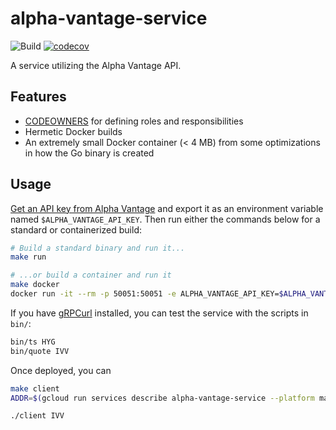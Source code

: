 alpha-vantage-service
=====================

![Build](https://github.com/brymck/alpha-vantage-service/workflows/Build/badge.svg)
[![codecov](https://codecov.io/gh/brymck/alpha-vantage-service/branch/master/graph/badge.svg)](https://codecov.io/gh/brymck/alpha-vantage-service)

A service utilizing the Alpha Vantage API.

Features
--------

* [CODEOWNERS](https://help.github.com/en/github/creating-cloning-and-archiving-repositories/about-code-owners) for
  defining roles and responsibilities
* Hermetic Docker builds
* An extremely small Docker container (< 4 MB) from some optimizations in how the Go binary is created

Usage
-----

[Get an API key from Alpha Vantage](https://www.alphavantage.co/support/#api-key) and export it as an environment
variable named `$ALPHA_VANTAGE_API_KEY`. Then run either the commands below for a standard or containerized build:

```zsh
# Build a standard binary and run it...
make run

# ...or build a container and run it
make docker
docker run -it --rm -p 50051:50051 -e ALPHA_VANTAGE_API_KEY=$ALPHA_VANTAGE_API_KEY docker.pkg.github.com/brymck/alpha-vantage-service/alpha-vantage-service
```

If you have [gRPCurl](https://github.com/fullstorydev/grpcurl) installed, you can test the service with the scripts in
`bin/`:

```zsh
bin/ts HYG
bin/quote IVV
```

Once deployed, you can

```zsh
make client
ADDR=$(gcloud run services describe alpha-vantage-service --platform managed --format 'value(status.url.scope())'):443

./client IVV
```
